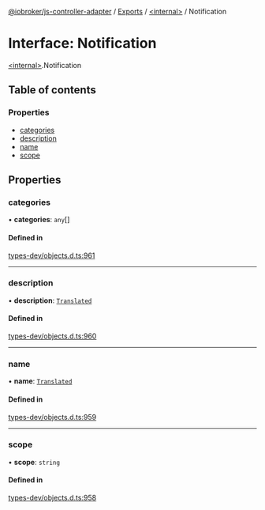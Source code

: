 [@iobroker/js-controller-adapter](../README.md) / [Exports](../modules.md) / [\<internal\>](../modules/internal_.md) / Notification

# Interface: Notification

[\<internal\>](../modules/internal_.md).Notification

## Table of contents

### Properties

- [categories](internal_.Notification.md#categories)
- [description](internal_.Notification.md#description)
- [name](internal_.Notification.md#name)
- [scope](internal_.Notification.md#scope)

## Properties

### categories

• **categories**: `any`[]

#### Defined in

[types-dev/objects.d.ts:961](https://github.com/ioBroker/ioBroker.js-controller/blob/4020943e/packages/types-dev/objects.d.ts#L961)

___

### description

• **description**: [`Translated`](../modules/internal_.md#translated)

#### Defined in

[types-dev/objects.d.ts:960](https://github.com/ioBroker/ioBroker.js-controller/blob/4020943e/packages/types-dev/objects.d.ts#L960)

___

### name

• **name**: [`Translated`](../modules/internal_.md#translated)

#### Defined in

[types-dev/objects.d.ts:959](https://github.com/ioBroker/ioBroker.js-controller/blob/4020943e/packages/types-dev/objects.d.ts#L959)

___

### scope

• **scope**: `string`

#### Defined in

[types-dev/objects.d.ts:958](https://github.com/ioBroker/ioBroker.js-controller/blob/4020943e/packages/types-dev/objects.d.ts#L958)
